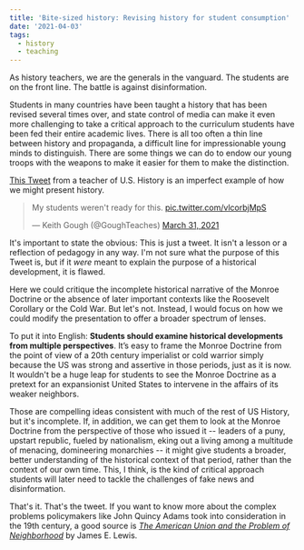 ```yaml
---
title: 'Bite-sized history: Revising history for student consumption'
date: '2021-04-03'
tags:
  - history
  - teaching
---
```

As history teachers, we are the generals in the vanguard. The students are on the front line. The battle is against disinformation.

Students in many countries have been taught a history that has been revised several times over, and state control of media can make it even more challenging to take a critical approach to the curriculum students have been fed their entire academic lives. There is all too often a thin line between history and propaganda, a difficult line for impressionable young minds to distinguish. There are some things we can do to endow our young troops with the weapons to make it easier for them to make the distinction. <!-- more -->

[This Tweet](https://twitter.com/GoughTeaches/status/1377055283999039489) from a teacher of U.S. History is an imperfect example of how we might present history.

<blockquote class="twitter-tweet"><p lang="en" dir="ltr">My students weren&#39;t ready for this. <a href="https://t.co/vlcorbjMpS">pic.twitter.com/vlcorbjMpS</a></p>&mdash; Keith Gough (@GoughTeaches) <a href="https://twitter.com/GoughTeaches/status/1377055283999039489?ref_src=twsrc%5Etfw">March 31, 2021</a></blockquote> <script async src="https://platform.twitter.com/widgets.js" charset="utf-8"></script>

It's important to state the obvious: This is just a tweet. It isn't a lesson or a reflection of pedagogy in any way. I'm not sure what the purpose of this Tweet is, but if it *were* meant to explain the purpose of a historical development, it is flawed.

Here we could critique the incomplete historical narrative of the Monroe Doctrine or the absence of later important contexts like the Roosevelt Corollary or the Cold War. But let's not. Instead, I would focus on how we could modify the presentation to offer a broader spectrum of lenses.

To put it into English: **Students should examine historical developments from multiple perspectives**. It’s easy to frame the Monroe Doctrine from the point of view of a 20th century imperialist or cold warrior simply because the US was strong and assertive in those periods, just as it is now. It wouldn't be a huge leap for students to see the Monroe Doctrine as a pretext for an expansionist United States to intervene in the affairs of its weaker neighbors.

Those are compelling ideas consistent with much of the rest of US History, but it's incomplete. If, in addition, we can get them to look at the Monroe Doctrine from the perspective of those who issued it -- leaders of a puny, upstart republic, fueled by nationalism, eking out a living among a multitude of menacing, domineering monarchies -- it might give students a broader, better understanding of the historical context of that period, rather than the context of our own time. This, I think, is the kind of critical approach students will later need to tackle the challenges of fake news and disinformation.

That's it. That's the tweet. If you want to know more about the complex problems policymakers like John Quincy Adams took into consideration in the 19th century, a good source is [*The American Union and the Problem of Neighborhood*](https://books.google.gm/books/about/The_American_Union_and_the_Problem_of_Ne.html?id=PM--AQAACAAJ&hl=en&output=html_text) by James E. Lewis.
